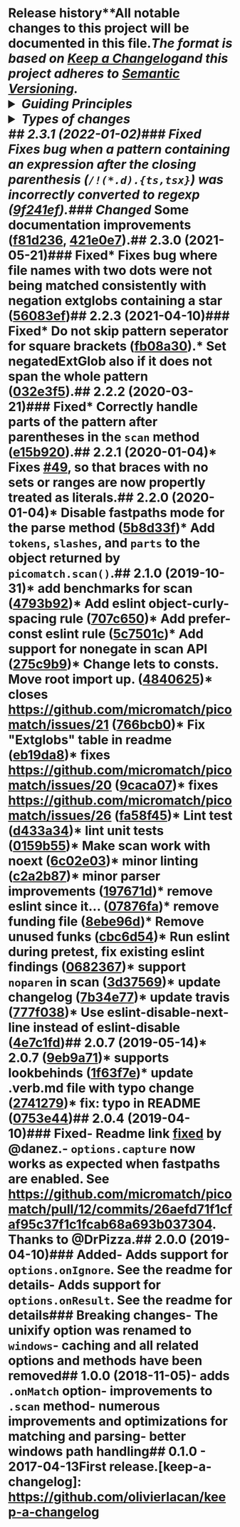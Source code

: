 # Release history**All notable changes to this project will be documented in this file.**The format is based on [Keep a Changelog](http://keepachangelog.com/en/1.0.0/)and this project adheres to [Semantic Versioning](http://semver.org/spec/v2.0.0.html).<details>  <summary><strong>Guiding Principles</strong></summary>- Changelogs are for humans, not machines.- There should be an entry for every single version.- The same types of changes should be grouped.- Versions and sections should be linkable.- The latest version comes first.- The release date of each versions is displayed.- Mention whether you follow Semantic Versioning.</details><details>  <summary><strong>Types of changes</strong></summary>Changelog entries are classified using the following labels _(from [keep-a-changelog](http://keepachangelog.com/)_):- `Added` for new features.- `Changed` for changes in existing functionality.- `Deprecated` for soon-to-be removed features.- `Removed` for now removed features.- `Fixed` for any bug fixes.- `Security` in case of vulnerabilities.</details>## 2.3.1 (2022-01-02)### Fixed* Fixes bug when a pattern containing an expression after the closing parenthesis (`/!(*.d).{ts,tsx}`) was incorrectly converted to regexp ([9f241ef](https://github.com/micromatch/picomatch/commit/9f241ef)).### Changed* Some documentation improvements ([f81d236](https://github.com/micromatch/picomatch/commit/f81d236), [421e0e7](https://github.com/micromatch/picomatch/commit/421e0e7)).## 2.3.0 (2021-05-21)### Fixed* Fixes bug where file names with two dots were not being matched consistently with negation extglobs containing a star ([56083ef](https://github.com/micromatch/picomatch/commit/56083ef))## 2.2.3 (2021-04-10)### Fixed* Do not skip pattern seperator for square brackets ([fb08a30](https://github.com/micromatch/picomatch/commit/fb08a30)).* Set negatedExtGlob also if it does not span the whole pattern ([032e3f5](https://github.com/micromatch/picomatch/commit/032e3f5)).## 2.2.2 (2020-03-21)### Fixed* Correctly handle parts of the pattern after parentheses in the `scan` method ([e15b920](https://github.com/micromatch/picomatch/commit/e15b920)).## 2.2.1 (2020-01-04)* Fixes [#49](https://github.com/micromatch/picomatch/issues/49), so that braces with no sets or ranges are now propertly treated as literals.## 2.2.0 (2020-01-04)* Disable fastpaths mode for the parse method ([5b8d33f](https://github.com/micromatch/picomatch/commit/5b8d33f))* Add `tokens`, `slashes`, and `parts` to the object returned by `picomatch.scan()`.## 2.1.0 (2019-10-31)* add benchmarks for scan ([4793b92](https://github.com/micromatch/picomatch/commit/4793b92))* Add eslint object-curly-spacing rule ([707c650](https://github.com/micromatch/picomatch/commit/707c650))* Add prefer-const eslint rule ([5c7501c](https://github.com/micromatch/picomatch/commit/5c7501c))* Add support for nonegate in scan API ([275c9b9](https://github.com/micromatch/picomatch/commit/275c9b9))* Change lets to consts. Move root import up. ([4840625](https://github.com/micromatch/picomatch/commit/4840625))* closes https://github.com/micromatch/picomatch/issues/21 ([766bcb0](https://github.com/micromatch/picomatch/commit/766bcb0))* Fix "Extglobs" table in readme ([eb19da8](https://github.com/micromatch/picomatch/commit/eb19da8))* fixes https://github.com/micromatch/picomatch/issues/20 ([9caca07](https://github.com/micromatch/picomatch/commit/9caca07))* fixes https://github.com/micromatch/picomatch/issues/26 ([fa58f45](https://github.com/micromatch/picomatch/commit/fa58f45))* Lint test ([d433a34](https://github.com/micromatch/picomatch/commit/d433a34))* lint unit tests ([0159b55](https://github.com/micromatch/picomatch/commit/0159b55))* Make scan work with noext ([6c02e03](https://github.com/micromatch/picomatch/commit/6c02e03))* minor linting ([c2a2b87](https://github.com/micromatch/picomatch/commit/c2a2b87))* minor parser improvements ([197671d](https://github.com/micromatch/picomatch/commit/197671d))* remove eslint since it... ([07876fa](https://github.com/micromatch/picomatch/commit/07876fa))* remove funding file ([8ebe96d](https://github.com/micromatch/picomatch/commit/8ebe96d))* Remove unused funks ([cbc6d54](https://github.com/micromatch/picomatch/commit/cbc6d54))* Run eslint during pretest, fix existing eslint findings ([0682367](https://github.com/micromatch/picomatch/commit/0682367))* support `noparen` in scan ([3d37569](https://github.com/micromatch/picomatch/commit/3d37569))* update changelog ([7b34e77](https://github.com/micromatch/picomatch/commit/7b34e77))* update travis ([777f038](https://github.com/micromatch/picomatch/commit/777f038))* Use eslint-disable-next-line instead of eslint-disable ([4e7c1fd](https://github.com/micromatch/picomatch/commit/4e7c1fd))## 2.0.7 (2019-05-14)* 2.0.7 ([9eb9a71](https://github.com/micromatch/picomatch/commit/9eb9a71))* supports lookbehinds ([1f63f7e](https://github.com/micromatch/picomatch/commit/1f63f7e))* update .verb.md file with typo change ([2741279](https://github.com/micromatch/picomatch/commit/2741279))* fix: typo in README ([0753e44](https://github.com/micromatch/picomatch/commit/0753e44))## 2.0.4 (2019-04-10)### Fixed- Readme link [fixed](https://github.com/micromatch/picomatch/pull/13/commits/a96ab3aa2b11b6861c23289964613d85563b05df) by @danez.- `options.capture` now works as expected when fastpaths are enabled. See https://github.com/micromatch/picomatch/pull/12/commits/26aefd71f1cfaf95c37f1c1fcab68a693b037304. Thanks to @DrPizza.## 2.0.0 (2019-04-10)### Added- Adds support for `options.onIgnore`. See the readme for details- Adds support for `options.onResult`. See the readme for details### Breaking changes- The unixify option was renamed to `windows`- caching and all related options and methods have been removed## 1.0.0 (2018-11-05)- adds `.onMatch` option- improvements to `.scan` method- numerous improvements and optimizations for matching and parsing- better windows path handling## 0.1.0 - 2017-04-13First release.[keep-a-changelog]: https://github.com/olivierlacan/keep-a-changelog